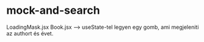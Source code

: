 # mock-and-search

LoadingMask.jsx
Book.jsx --> useState-tel legyen egy gomb, ami megjeleniti az authort és évet.